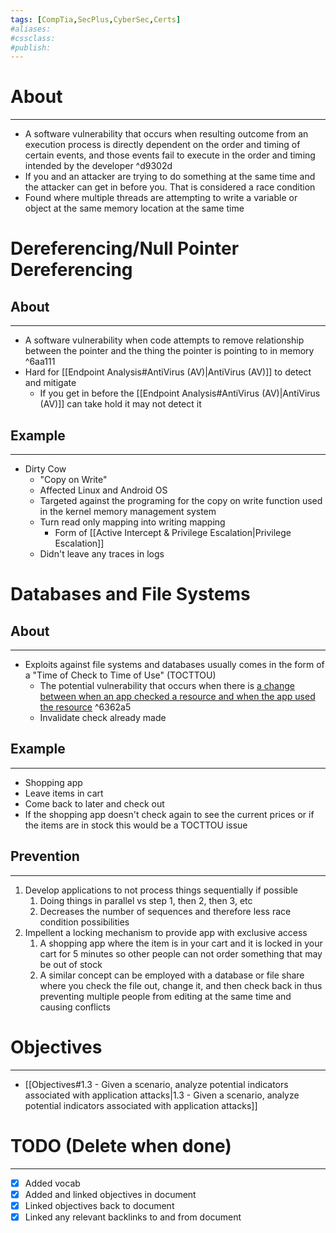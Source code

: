 ```yaml
---
tags: [CompTia,SecPlus,CyberSec,Certs]
#aliases:
#cssclass:
#publish:
---
```


# About
---
- A software vulnerability that occurs when resulting outcome from an execution process is directly dependent on the order and timing of certain events, and those events fail to execute in the order and timing intended by the developer ^d9302d
- If you and an attacker are trying to do something at the same time and the attacker can get in before you. That is considered a race condition
- Found where multiple threads are attempting to write a variable or object at the same memory location at the same time

# Dereferencing/Null Pointer Dereferencing

## About
---
- A software vulnerability when code attempts to remove relationship between the pointer and the thing the pointer is pointing to in memory ^6aa111
- Hard for [[Endpoint Analysis#AntiVirus (AV)|AntiVirus (AV)]] to detect and mitigate
	- If you get in before the [[Endpoint Analysis#AntiVirus (AV)|AntiVirus (AV)]] can take hold it may not detect it

## Example
---
- Dirty Cow
	- "Copy on Write"
	- Affected Linux and Android OS
	- Targeted against the programing for the copy on write function used in the kernel memory management system
	- Turn read only mapping into writing mapping
		- Form of [[Active Intercept & Privilege Escalation|Privilege Escalation]]
	- Didn't leave any traces in logs

# Databases and File Systems

## About
---
- Exploits against file systems and databases usually comes in the form of a "Time of Check to Time of Use" (TOCTTOU)
	- The potential vulnerability that occurs when there is <u>a change between when an app checked a resource and when the app used the resource</u> ^6362a5
	- Invalidate check already made

## Example
---
- Shopping app
- Leave items in cart
- Come back to later and check out
- If the shopping app doesn't check again to see the current prices or if the items are in stock this would be a TOCTTOU issue

## Prevention
---
1. Develop applications to not process things sequentially if possible
	1. Doing things in parallel vs step 1, then 2, then 3, etc
	2. Decreases the number of sequences and therefore less race condition possibilities
2. Impellent a locking mechanism to provide app with exclusive access
	1. A shopping app where the item is in your cart and it is locked in your cart for 5 minutes so other people can not order something that may be out of stock
	2. A similar concept can be employed with a database or file share where you check the file out, change it, and then check back in thus preventing multiple people from editing at the same time and causing conflicts

# Objectives
---
- [[Objectives#1.3 - Given a scenario, analyze potential indicators associated with application attacks|1.3 - Given a scenario, analyze potential indicators associated with application attacks]]

# TODO (Delete when done)
---
- [x] Added vocab
- [x] Added and linked objectives in document
- [x] Linked objectives back to document
- [x] Linked any relevant backlinks to and from document